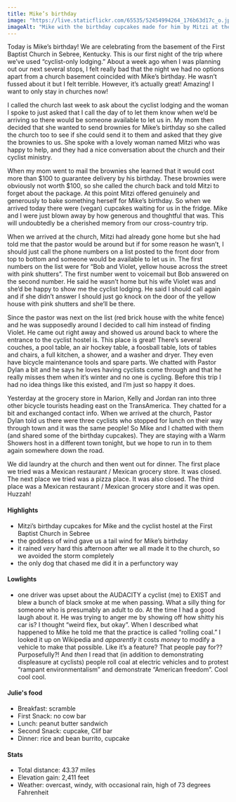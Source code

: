 ```yaml
---
title: Mike’s birthday
image: "https://live.staticflickr.com/65535/52454994264_176b63d17c_o.jpg"
imageAlt: "Mike with the birthday cupcakes made for him by Mitzi at the First Baptist Church in Sebree"
---
```


Today is Mike’s birthday! We are celebrating from the basement of the First Baptist Church in Sebree, Kentucky. This is our first night of the trip where we’ve used “cyclist-only lodging.” About a week ago when I was planning out our next several stops, I felt really bad that the night we had no options apart from a church basement coincided with Mike’s birthday. He wasn’t fussed about it but I felt terrible. However, it’s actually great! Amazing! I want to only stay in churches now!

I called the church last week to ask about the cyclist lodging and the woman I spoke to just asked that I call the day of to let them know when we’d be arriving so there would be someone available to let us in. My mom then decided that she wanted to send brownies for Mike’s birthday so she called the church too to see if she could send it to them and asked that they give the brownies to us. She spoke with a lovely woman named Mitzi who was happy to help, and they had a nice conversation about the church and their cyclist ministry. 

When my mom went to mail the brownies she learned that it would cost more than $100 to guarantee delivery by his birthday. These brownies were obviously not worth $100, so she called the church back and told Mitzi to forget about the package. At this point Mitzi offered genuinely and generously to bake something herself for Mike’s birthday. So when we arrived today there were (vegan) cupcakes waiting for us in the fridge. Mike and I were just blown away by how generous and thoughtful that was. This will undoubtedly  be a cherished memory from our cross-country trip. 

When we arrived at the church, Mitzi had already gone home but she had told me that the pastor would be around but if for some reason he wasn’t, I should just call the phone numbers on a list posted to the front door from top to bottom and someone would be available to let us in. The first numbers on the list were for “Bob and Violet, yellow house across the street with pink shutters”. The first number went to voicemail but Bob answered on the second number. He said he wasn’t home but his wife Violet was and she’d be happy to show me the cyclist lodging. He said I should call again and if she didn’t answer I should just go knock on the door of the yellow house with pink shutters and she’ll be there. 

Since the pastor was next on the list (red brick house with the white fence) and he was supposedly around I decided to call him instead of finding Violet. He came out right away and showed us around back to where the entrance to the cyclist hostel is. This place is great! There’s several couches, a pool table, an air hockey table, a foosball table, lots of tables and chairs, a full kitchen, a shower, and a washer and dryer. They even have bicycle maintenance tools and spare parts. We chatted with Pastor Dylan a bit and he says he loves having cyclists come through and that he really misses them when it’s winter and no one is cycling. Before this trip I had no idea things like this existed, and I’m just so happy it does. 

Yesterday at the grocery store in Marion, Kelly and Jordan ran into three other bicycle tourists heading east on the TransAmerica. They chatted for a bit and exchanged contact info. When we arrived at the church, Pastor Dylan told us there were three cyclists who stopped for lunch on their way through town and it was the same people! So Mike and I chatted with them (and shared some of the birthday cupcakes). They are staying with a Warm Showers host in a different town tonight, but we hope to run in to them again somewhere down the road. 

We did laundry at the church and then went out for dinner. The first place we tried was a Mexican restaurant / Mexican grocery store. It was closed. The next place we tried was a pizza place. It was also closed. The third place was a Mexican restaurant / Mexican grocery store and it was open. Huzzah!   

#### Highlights
- Mitzi’s birthday cupcakes for Mike and the cyclist hostel at the First Baptist Church in Sebree
- the goddess of wind gave us a tail wind for Mike’s birthday
- it rained _very_ hard this afternoon after we all made it to the church, so we avoided the storm completely
- the only dog that chased me did it in a perfunctory way

#### Lowlights
- one driver was upset about the AUDACITY a cyclist (me) to EXIST and blew a bunch of black smoke at me when passing. What a silly thing for someone who is presumably an adult to do. At the time I had a good laugh about it. He was trying to anger me by showing off how shitty his car is? I thought “weird flex, but okay”. When I described what happened to Mike he told me that the practice is called “rolling coal.” I looked it up on Wikipedia and _apparently_ it costs _money_ to modify a vehicle to make that possible. Like it’s a feature? That people pay for?? Purposefully?! And _then_ I read that (in addition to demonstrating displeasure at cyclists) people roll coal at electric vehicles and to protest “rampant environmentalism” and demonstrate “American freedom”. Cool cool cool. 

#### Julie's food
- Breakfast: scramble 
- First Snack: no cow bar
- Lunch: peanut butter sandwich
- Second Snack: cupcake, Clif bar
- Dinner: rice and bean burrito, cupcake

#### Stats
- Total distance: 43.37 miles
- Elevation gain: 2,411 feet
- Weather: overcast, windy, with occasional rain, high of 73 degrees Fahrenheit
